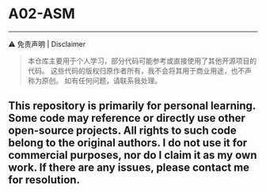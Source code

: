 # A02-ASM
---
⚠ 免责声明 | Disclaimer

> 本仓库主要用于个人学习，部分代码可能参考或直接使用了其他开源项目的代码。
这些代码的版权归原作者所有，我不会将其用于商业用途，也不声称为原创。
如有任何问题，请联系我处理。

This repository is primarily for personal learning. Some code may reference or directly use other open-source projects.
All rights to such code belong to the original authors. I do not use it for commercial purposes, nor do I claim it as my own work.
If there are any issues, please contact me for resolution.
---
